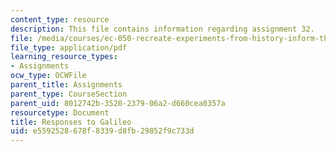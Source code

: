 ```yaml
---
content_type: resource
description: This file contains information regarding assignment 32.
file: /media/courses/ec-050-recreate-experiments-from-history-inform-the-future-from-the-past-galileo-january-iap-2010/e5592528678f8339d8fb29852f9c733d_MITEC_050IAP10_assn32.pdf
file_type: application/pdf
learning_resource_types:
- Assignments
ocw_type: OCWFile
parent_title: Assignments
parent_type: CourseSection
parent_uid: 8012742b-3520-2379-06a2-d660cea0357a
resourcetype: Document
title: Responses to Galileo
uid: e5592528-678f-8339-d8fb-29852f9c733d
---
```

